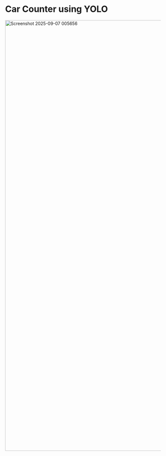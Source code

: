 # Car Counter using YOLO
<img width="2559" height="1390" alt="Screenshot 2025-09-07 005656" src="https://github.com/user-attachments/assets/e6613b97-6b2e-4efb-a40f-ec9dfe7336d1" />
